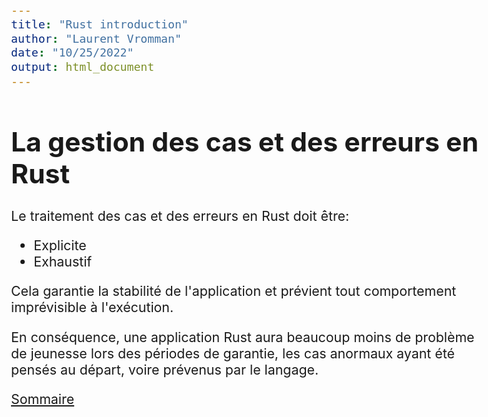 ```yaml
---
title: "Rust introduction"
author: "Laurent Vromman"
date: "10/25/2022"
output: html_document
---
```


<style type="text/css">
  body{
  font-size: 16pt;
}
</style>

# La gestion des cas et des erreurs en Rust

Le traitement des cas et des erreurs en Rust doit être:
- Explicite
- Exhaustif

Cela garantie la stabilité de l'application et prévient tout comportement imprévisible à l'exécution.

En conséquence, une application Rust aura beaucoup moins de problème de jeunesse lors des périodes de garantie, les cas anormaux ayant été pensés au départ, voire prévenus par le langage.


[Sommaire]


  [Sommaire]: ../../Readme.md